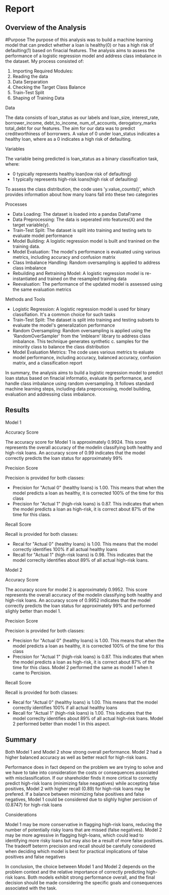 # Report

## Overview of the Analysis

#Purpose 
The purpose of this analysis was to build a machine learning model that can predict whether a loan is healthy(0) or has a high risk of defaulting(1) based on finacial features. The analysis aims to assess the performance of a logistic regression model and address class imbalance in the dataset. My process consisted of:

1. Importing Required Modules: 
2. Reading the data 
3. Data Serparation 
4. Checking the Target Class Balance 
5. Train-Test Split 
6. Shaping of Training Data 

Data

The data consists of loan_status as our labels and loan_size, interest_rate, borrower_income, debt_to_income, num_of_accounts, derogatory_marks total_debt for our features. The aim for our data was to predict creditworthiness of borrorwers. A value of 0 under loan_status indicates a healthy loan, where as a 0 indicates a high risk of defaulting.

Variables

The variable being predicted is loan_status as a binary classification task, where:

- 0 typically represents healthy loan(low risk of defaulting)
- 1 typically represents high-risk loans(high risk of defaulting)

To assess the class distribution, the code uses 'y.value_counts()', which provides information about how many loans fall into these two categories 

Processes

- Data Loading: The dataset is loaded into a pandas DataFrame
- Data Preprocessing: The data is seperated into features(X) and the target variable(y).
- Train-Test Split: The dataset is split into training and testing sets to evaluate model performance 
- Model Building: A logistic regression model is built and tranined on the training data. 
- Model Evaluation: The model's performance is evaluated using various metrics, including accuracy and confusion matrix
- Class Imbalance Handling: Random oversampling is applied to address class imbalance 
- Rebuilding and Retraining Model: A logistic regression model is re-instantiated  and trained on the resampled training data 
- Reevaluation: The performance of the updated model is assessed using the same evaluation metrics

Methods and Tools 

- Logistic Regression: A logistic regression model is used for binary classifiation. It's a common choice for such tasks
- Train-Test Split: The dataset is split into training and testing subsets to evaluate the model's generalization performance 
- Random Oversampling: Random oversampling is applied using the 'RandomOverSampler' from the 'imblearn' library to address class imbalance. This technique generates synthetic c.   samples for the minority class to balance the class distribution 
- Model Evaluation Metrics: The code uses various metrics to ealuate model performance, including accuracy, balanced accuracy, confusion matrix, and a classification report 


In summary, the analysis aims to build a logistic regression model to predict loan status based on finacial informatio, evaluate its performance, and handle class imbalance using random oversampling. It follows standard machine learning steps, including data preprocessing, model building, evaluation and addressing class imbalance. 

## Results

Model 1

Accuracy Score

The accuracy score for Model 1 is approximately 0.9924. This score represents the overall accuracy of the modelin classifying both healthy and high-risk loans. An accuracy score of 0.99 indicates that the model correctly predicts the loan status for approximately 99% 

Precision Score

Precision is provided for both classes:
  - Precision for "Actual 0" (healthy loans) is 1.00. This means that when the model predicts a loan as healthy, it is corrected 100% of the time for this class
  - Precision for "Actual 1" (high-risk loans) is 0.87. This indicates that when the model predicts a loan as high-risk, it is correct about 87% of the time for this class.

Recall Score

Recall is provided for both classes:
  - Recal for "Actual 0" (healthy loans) is 1.00. This means that the model correctly identifies 100% if all actual healthy loans
  - Recall for "Actual 1" (high-risk loans) is 0.98. This indicates that the model correclty identifies about 89% of all actual high-risk loans. 


Model 2

Accuracy Score

The accuracy score for model 2 is approximately 0.9952. This score represents the overall accuracy of the modelin classifying both healthy and high-risk loans. An accuracy score of 0.9952 indicates that the model correctly predicts the loan status for approximately 99% and performed slighly better than model 1.  

Precision Score

Precision is provided for both classes:
  - Precision for "Actual 0" (healthy loans) is 1.00. This means that when the model predicts a loan as healthy, it is corrected 100% of the time for this class
  - Precision for "Actual 1" (high-risk loans) is 0.87. This indicates that when the model predicts a loan as high-risk, it is correct about 87% of the time for this class. Model 2 performed the same as model 1 when it came to Percision. 

Recall Score

Recall is provided for both classes:
  - Recal for "Actual 0" (healthy loans) is 1.00. This means that the model correctly identifies 100% if all actual healthy loans
  - Recall for "Actual 1" (high-risk loans) is 1.00. This indicates that the model correclty identifies about 89% of all actual high-risk loans. Model 2 performed better than model 1 in this aspect. 

 
## Summary
Both Model 1 and Model 2 show strong overall performance. Model 2 had a higher balanced accuracy as well as better reacll for high-risk loans. 

Performance does in fact depend on the problem we are trying to solve and we have to take into consideration the costs or consequences associated with misclassification. If our shareholder finds it more cirtical to correctly predict high-risk loans (minimizing false neagatives) while accepting false positives, Model 2 with higher recall (0.89) for high-risk loans may be prefered. If a balance between minimizing false positives and false negatives, Model 1 could be considered due to slighly higher percision of (0.8747) for high-risk loans 

Considerations

Model 1 may be more conservative in flagging high-risk loans, reducing the number of potentially risky loans that are missed (false negatives). 
Model 2 may be more agressive in flagging high-loans, which could lead to identifying more risky loans but may also be a result of more false positives. The tradeoff beterrn precision and recall should be carefully  considered when deciding which model is best for practical implications of false positives and false negatives 

In conclusion, the choice between Model 1 and Model 2 depends on the problem context and the relative importance of correctly predicting high-risk loans. Both models exhibit strong performance overall, and the final decision should be made considering the specific goals and consequences associated with the task. 
